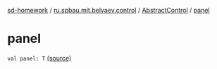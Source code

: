 [sd-homework](../../index.md) / [ru.spbau.mit.belyaev.control](../index.md) / [AbstractControl](index.md) / [panel](.)

# panel

`val panel: T` [(source)](https://github.com/StasBel/sd-homework/blob/InstantMessenger/src/main/kotlin/ru/spbau/mit/belyaev/control/AbstractControl.kt#L17)
